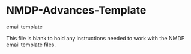 # NMDP-Advances-Template
email template

This file is blank to hold any instructions needed to work with the NMDP email template files.
